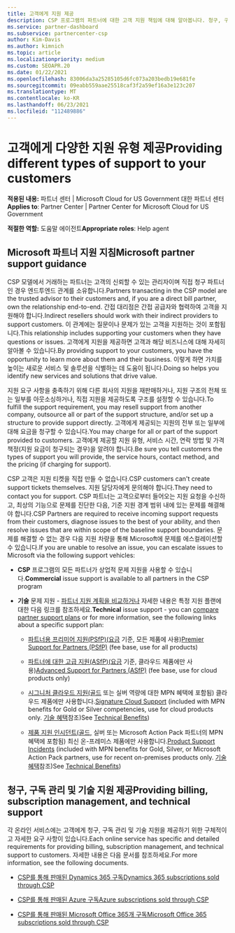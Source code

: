 ```yaml
---
title: 고객에게 지원 제공
description: CSP 프로그램의 파트너에 대한 고객 지원 책임에 대해 알아봅니다. 청구, 구독 관리 및 기술 문제에 대한 지원을 다룹니다.
ms.service: partner-dashboard
ms.subservice: partnercenter-csp
author: Kim-Davis
ms.author: kimnich
ms.topic: article
ms.localizationpriority: medium
ms.custom: SEOAPR.20
ms.date: 01/22/2021
ms.openlocfilehash: 83006da3a25285105d6fc073a203bedb19e681fe
ms.sourcegitcommit: 09eabb559aae25518caf3f2a59ef16a3e123c207
ms.translationtype: MT
ms.contentlocale: ko-KR
ms.lasthandoff: 06/23/2021
ms.locfileid: "112489886"
---
```

# <a name="providing-different-types-of-support-to-your-customers"></a><span data-ttu-id="f6609-104">고객에게 다양한 지원 유형 제공</span><span class="sxs-lookup"><span data-stu-id="f6609-104">Providing different types of support to your customers</span></span>

<span data-ttu-id="f6609-105">**적용된 내용:** 파트너 센터 | Microsoft Cloud for US Government 대한 파트너 센터</span><span class="sxs-lookup"><span data-stu-id="f6609-105">**Applies to**: Partner Center | Partner Center for Microsoft Cloud for US Government</span></span>

<span data-ttu-id="f6609-106">**적절한 역할:** 도움말 에이전트</span><span class="sxs-lookup"><span data-stu-id="f6609-106">**Appropriate roles**: Help agent</span></span>

## <a name="microsoft-partner-support-guidance"></a><span data-ttu-id="f6609-107">Microsoft 파트너 지원 지침</span><span class="sxs-lookup"><span data-stu-id="f6609-107">Microsoft partner support guidance</span></span>

<span data-ttu-id="f6609-108">CSP 모델에서 거래하는 파트너는 고객의 신뢰할 수 있는 관리자이며 직접 청구 파트너인 경우 엔드투엔드 관계를 소유합니다.</span><span class="sxs-lookup"><span data-stu-id="f6609-108">Partners transacting in the CSP model are the trusted advisor to their customers and, if you are a direct bill partner, own the relationship end-to-end.</span></span> <span data-ttu-id="f6609-109">간접 대리점은 간접 공급자와 협력하여 고객을 지원해야 합니다.</span><span class="sxs-lookup"><span data-stu-id="f6609-109">Indirect resellers should work with their indirect providers to support customers.</span></span> <span data-ttu-id="f6609-110">이 관계에는 질문이나 문제가 있는 고객을 지원하는 것이 포함됩니다.</span><span class="sxs-lookup"><span data-stu-id="f6609-110">This relationship includes supporting your customers when they have questions or issues.</span></span> <span data-ttu-id="f6609-111">고객에게 지원을 제공하면 고객과 해당 비즈니스에 대해 자세히 알아볼 수 있습니다.</span><span class="sxs-lookup"><span data-stu-id="f6609-111">By providing support to your customers, you have the opportunity to learn more about them and their business.</span></span> <span data-ttu-id="f6609-112">이렇게 하면 가치를 높이는 새로운 서비스 및 솔루션을 식별하는 데 도움이 됩니다.</span><span class="sxs-lookup"><span data-stu-id="f6609-112">Doing so helps you identify new services and solutions that drive value.</span></span>

<span data-ttu-id="f6609-113">지원 요구 사항을 충족하기 위해 다른 회사의 지원을 재판매하거나, 지원 구조의 전체 또는 일부를 아웃소싱하거나, 직접 지원을 제공하도록 구조를 설정할 수 있습니다.</span><span class="sxs-lookup"><span data-stu-id="f6609-113">To fulfill the support requirement, you may resell support from another company, outsource all or part of the support structure, and/or set up a structure to provide support directly.</span></span> <span data-ttu-id="f6609-114">고객에게 제공되는 지원의 전부 또는 일부에 대해 요금을 청구할 수 있습니다.</span><span class="sxs-lookup"><span data-stu-id="f6609-114">You may charge for all or part of the support provided to customers.</span></span> <span data-ttu-id="f6609-115">고객에게 제공할 지원 유형, 서비스 시간, 연락 방법 및 가격 책정(지원 요금이 청구되는 경우)을 알려야 합니다.</span><span class="sxs-lookup"><span data-stu-id="f6609-115">Be sure you tell customers the types of support you will provide, the service hours, contact method, and the pricing (if charging for support).</span></span>

<span data-ttu-id="f6609-116">CSP 고객은 지원 티켓을 직접 만들 수 없습니다.</span><span class="sxs-lookup"><span data-stu-id="f6609-116">CSP customers can't create support tickets themselves.</span></span> <span data-ttu-id="f6609-117">지원 담당자에게 문의해야 합니다.</span><span class="sxs-lookup"><span data-stu-id="f6609-117">They need to contact you for support.</span></span> <span data-ttu-id="f6609-118">CSP 파트너는 고객으로부터 들어오는 지원 요청을 수신하고, 최상의 기능으로 문제를 진단한 다음, 기준 지원 경계 범위 내에 있는 문제를 해결해야 합니다.</span><span class="sxs-lookup"><span data-stu-id="f6609-118">CSP Partners are required to receive incoming support requests from their customers, diagnose issues to the best of your ability, and then resolve issues that are within scope of the baseline support boundaries.</span></span> <span data-ttu-id="f6609-119">문제를 해결할 수 없는 경우 다음 지원 차량을 통해 Microsoft에 문제를 에스컬레이션할 수 있습니다.</span><span class="sxs-lookup"><span data-stu-id="f6609-119">If you are unable to resolve an issue, you can escalate issues to Microsoft via the following support vehicles:</span></span>

- <span data-ttu-id="f6609-120">**CSP** 프로그램의 모든 파트너가 상업적 문제 지원을 사용할 수 있습니다.</span><span class="sxs-lookup"><span data-stu-id="f6609-120">**Commercial** issue support is available to all partners in the CSP program</span></span>

- <span data-ttu-id="f6609-121">**기술** 문제 지원 - [파트너 지원 계획을 비교하거나](https://partner.microsoft.com/support/partnersupport) 자세한 내용은 특정 지원 플랜에 대한 다음 링크를 참조하세요.</span><span class="sxs-lookup"><span data-stu-id="f6609-121">**Technical** issue support - you can [compare partner support plans](https://partner.microsoft.com/support/partnersupport) or for more information, see the following links  about a specific support plan:</span></span>

  - <span data-ttu-id="f6609-122">[파트너용 프리미어 지원(PSfP)(요금](https://partner.microsoft.com/support/microsoft-services-premier-support) 기준, 모든 제품에 사용)</span><span class="sxs-lookup"><span data-stu-id="f6609-122">[Premier Support for Partners (PSfP)](https://partner.microsoft.com/support/microsoft-services-premier-support) (fee base, use for all products)</span></span>

  - <span data-ttu-id="f6609-123">[파트너에 대한 고급 지원(ASfP)(요금](https://partner.microsoft.com/support/advanced-cloud-support) 기준, 클라우드 제품에만 사용)</span><span class="sxs-lookup"><span data-stu-id="f6609-123">[Advanced Support for Partners (ASfP)](https://partner.microsoft.com/support/advanced-cloud-support) (fee base, use for cloud products only)</span></span>

  - <span data-ttu-id="f6609-124">[시그니처 클라우드 지원(골드](manage-your-partner-network-benefits.md) 또는 실버 역량에 대한 MPN 혜택에 포함됨) 클라우드 제품에만 사용합니다.</span><span class="sxs-lookup"><span data-stu-id="f6609-124">[Signature Cloud Support](manage-your-partner-network-benefits.md) (included with MPN benefits for Gold or Silver competencies, use for cloud products only.</span></span> <span data-ttu-id="f6609-125">[기술 혜택](mpn-benefits-technical-support.md)참조)</span><span class="sxs-lookup"><span data-stu-id="f6609-125">See [Technical Benefits](mpn-benefits-technical-support.md))</span></span>

  - <span data-ttu-id="f6609-126">[제품 지원 인시던트(골드,](manage-your-partner-network-benefits.md) 실버 또는 Microsoft Action Pack 파트너의 MPN 혜택에 포함됨) 최신 온-프레미스 제품에만 사용합니다.</span><span class="sxs-lookup"><span data-stu-id="f6609-126">[Product Support Incidents](manage-your-partner-network-benefits.md) (included with MPN benefits for Gold, Silver, or Microsoft Action Pack partners, use for recent on-premises products only.</span></span> <span data-ttu-id="f6609-127">[기술 혜택](mpn-benefits-technical-support.md)참조)</span><span class="sxs-lookup"><span data-stu-id="f6609-127">See [Technical Benefits](mpn-benefits-technical-support.md))</span></span>

## <a name="providing-billing-subscription-management-and-technical-support"></a><span data-ttu-id="f6609-128">청구, 구독 관리 및 기술 지원 제공</span><span class="sxs-lookup"><span data-stu-id="f6609-128">Providing billing, subscription management, and technical support</span></span> 

<span data-ttu-id="f6609-129">각 온라인 서비스에는 고객에게 청구, 구독 관리 및 기술 지원을 제공하기 위한 구체적이고 자세한 요구 사항이 있습니다.</span><span class="sxs-lookup"><span data-stu-id="f6609-129">Each online service has specific and detailed requirements for providing billing, subscription management, and technical support to customers.</span></span> <span data-ttu-id="f6609-130">자세한 내용은 다음 문서를 참조하세요.</span><span class="sxs-lookup"><span data-stu-id="f6609-130">For more information, see the following documents.</span></span>

- [<span data-ttu-id="f6609-131">CSP를 통해 판매된 Dynamics 365 구독</span><span class="sxs-lookup"><span data-stu-id="f6609-131">Dynamics 365 subscriptions sold through CSP</span></span>](https://www.microsoftpartnercommunity.com/t5/CSP/Microsoft-Partner-Support-Guidance/m-p/5262#M30)

- [<span data-ttu-id="f6609-132">CSP를 통해 판매된 Azure 구독</span><span class="sxs-lookup"><span data-stu-id="f6609-132">Azure subscriptions sold through CSP</span></span>](https://www.microsoftpartnercommunity.com/t5/CSP/Microsoft-Partner-Support-Guidance/m-p/5263#M31)

- [<span data-ttu-id="f6609-133">CSP를 통해 판매된 Microsoft Office 365개 구독</span><span class="sxs-lookup"><span data-stu-id="f6609-133">Microsoft Office 365 subscriptions sold through CSP</span></span>](https://www.microsoftpartnercommunity.com/t5/CSP/Microsoft-Partner-Support-Guidance/m-p/5264#M32)
